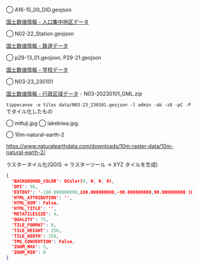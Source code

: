 ◯ A16-15_00_DID.geojson

[国土数値情報 - 人口集中地区データ](https://nlftp.mlit.go.jp/ksj/gml/datalist/KsjTmplt-A16-v2_3.html)

◯ N02-22_Station.geojson

[国土数値情報 - 鉄道データ](https://nlftp.mlit.go.jp/ksj/gml/datalist/KsjTmplt-N02-v3_0.html)

◯ p29-13_01.geojson, P29-21.geojson

[国土数値情報 - 学校データ](https://nlftp.mlit.go.jp/ksj/gml/datalist/KsjTmplt-P29-v2_0.html)

◯ N03-23_230101

[国土数値情報 - 行政区域データ](https://nlftp.mlit.go.jp/ksj/gml/datalist/KsjTmplt-N03-v3_1.html) - N03-20230101_GML.zip

`tippecanoe -e tiles data/N03-23_230101.geojson -l admin -ab -z8 -pC -P` でタイル化したもの

◯ mtfuji.jpg
◯ lakebiwa.jpg

◯ 10m-natural-earth-2

https://www.naturalearthdata.com/downloads/10m-raster-data/10m-natural-earth-2/

ラスタータイル化(QGIS -> ラスターツール -> XYZ タイルを生成)

```json
{
  'BACKGROUND_COLOR': QColor(0, 0, 0, 0),
  'DPI': 96,
  'EXTENT': '-180.000000000,180.000000000,-90.000000000,90.000000000 [EPSG:3857]',
  'HTML_ATTRIBUTION': '',
  'HTML_OSM': False,
  'HTML_TITLE': '',
  'METATILESIZE': 4,
  'QUALITY': 75,
  'TILE_FORMAT': 0,
  'TILE_HEIGHT': 256,
  'TILE_WIDTH': 256,
  'TMS_CONVENTION': False,
  'ZOOM_MAX': 5,
  'ZOOM_MIN': 0
}
```

